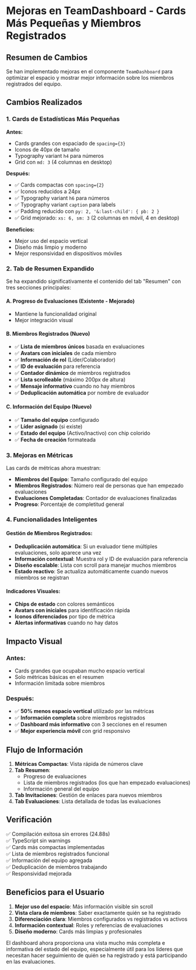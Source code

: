 # Mejoras en TeamDashboard - Cards Más Pequeñas y Miembros Registrados

## Resumen de Cambios

Se han implementado mejoras en el componente `TeamDashboard` para optimizar el espacio y mostrar mejor información sobre los miembros registrados del equipo.

## Cambios Realizados

### 1. Cards de Estadísticas Más Pequeñas

**Antes:**
- Cards grandes con espaciado de `spacing={3}`
- Iconos de 40px de tamaño
- Typography variant `h4` para números
- Grid con `md: 3` (4 columnas en desktop)

**Después:**
- ✅ Cards compactas con `spacing={2}`
- ✅ Iconos reducidos a 24px
- ✅ Typography variant `h6` para números
- ✅ Typography variant `caption` para labels
- ✅ Padding reducido con `py: 2, '&:last-child': { pb: 2 }`
- ✅ Grid mejorado: `xs: 6, sm: 3` (2 columnas en móvil, 4 en desktop)

**Beneficios:**
- Mejor uso del espacio vertical
- Diseño más limpio y moderno
- Mejor responsividad en dispositivos móviles

### 2. Tab de Resumen Expandido

Se ha expandido significativamente el contenido del tab "Resumen" con tres secciones principales:

#### A. Progreso de Evaluaciones (Existente - Mejorado)
- Mantiene la funcionalidad original
- Mejor integración visual

#### B. Miembros Registrados (Nuevo)
- ✅ **Lista de miembros únicos** basada en evaluaciones
- ✅ **Avatars con iniciales** de cada miembro
- ✅ **Información de rol** (Líder/Colaborador)
- ✅ **ID de evaluación** para referencia
- ✅ **Contador dinámico** de miembros registrados
- ✅ **Lista scrolleable** (máximo 200px de altura)
- ✅ **Mensaje informativo** cuando no hay miembros
- ✅ **Deduplicación automática** por nombre de evaluador

#### C. Información del Equipo (Nuevo)
- ✅ **Tamaño del equipo** configurado
- ✅ **Líder asignado** (si existe)
- ✅ **Estado del equipo** (Activo/Inactivo) con chip colorido
- ✅ **Fecha de creación** formateada

### 3. Mejoras en Métricas

Las cards de métricas ahora muestran:
- **Miembros del Equipo**: Tamaño configurado del equipo
- **Miembros Registrados**: Número real de personas que han empezado evaluaciones
- **Evaluaciones Completadas**: Contador de evaluaciones finalizadas
- **Progreso**: Porcentaje de completitud general

### 4. Funcionalidades Inteligentes

#### Gestión de Miembros Registrados:
- **Deduplicación automática**: Si un evaluador tiene múltiples evaluaciones, solo aparece una vez
- **Información contextual**: Muestra rol y ID de evaluación para referencia
- **Diseño escalable**: Lista con scroll para manejar muchos miembros
- **Estado reactivo**: Se actualiza automáticamente cuando nuevos miembros se registran

#### Indicadores Visuales:
- **Chips de estado** con colores semánticos
- **Avatars con iniciales** para identificación rápida
- **Iconos diferenciados** por tipo de métrica
- **Alertas informativas** cuando no hay datos

## Impacto Visual

### Antes:
- Cards grandes que ocupaban mucho espacio vertical
- Solo métricas básicas en el resumen
- Información limitada sobre miembros

### Después:
- ✅ **50% menos espacio vertical** utilizado por las métricas
- ✅ **Información completa** sobre miembros registrados
- ✅ **Dashboard más informativo** con 3 secciones en el resumen
- ✅ **Mejor experiencia móvil** con grid responsivo

## Flujo de Información

1. **Métricas Compactas**: Vista rápida de números clave
2. **Tab Resumen**: 
   - Progreso de evaluaciones
   - Lista de miembros registrados (los que han empezado evaluaciones)
   - Información general del equipo
3. **Tab Invitaciones**: Gestión de enlaces para nuevos miembros
4. **Tab Evaluaciones**: Lista detallada de todas las evaluaciones

## Verificación

✅ Compilación exitosa sin errores (24.88s)  
✅ TypeScript sin warnings  
✅ Cards más compactas implementadas  
✅ Lista de miembros registrados funcional  
✅ Información del equipo agregada  
✅ Deduplicación de miembros trabajando  
✅ Responsividad mejorada  

## Beneficios para el Usuario

1. **Mejor uso del espacio**: Más información visible sin scroll
2. **Vista clara de miembros**: Saber exactamente quién se ha registrado
3. **Diferenciación clara**: Miembros configurados vs registrados vs activos
4. **Información contextual**: Roles y referencias de evaluaciones
5. **Diseño moderno**: Cards más limpias y profesionales

El dashboard ahora proporciona una vista mucho más completa e informativa del estado del equipo, especialmente útil para los líderes que necesitan hacer seguimiento de quién se ha registrado y está participando en las evaluaciones.